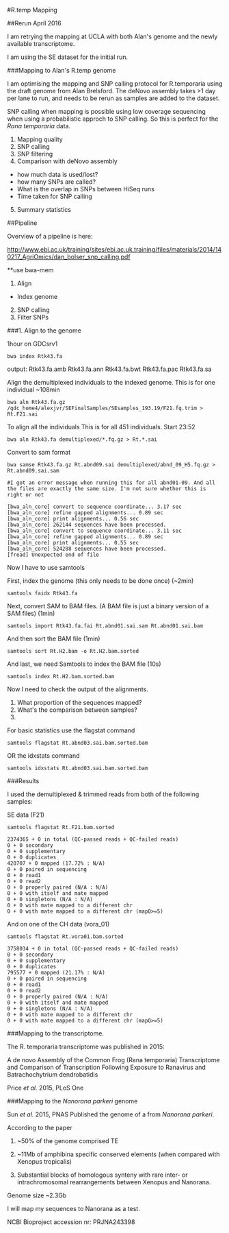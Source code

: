 #R.temp Mapping

##Rerun April 2016

I am retrying the mapping at UCLA with both Alan's genome and the newly available transcriptome. 

I am using the SE dataset for the initial run. 

###Mapping to Alan's R.temp genome

I am optimising the mapping and SNP calling protocol for R.temporaria using the draft genome from Alan Brelsford. 
The deNovo assembly takes >1 day per lane to run, and needs to be rerun as samples are added to the dataset. 

SNP calling when mapping is possible using low coverage sequencing when using a probabilistic approch to SNP calling. So this is perfect for the *Rana temporaria* data.

1. Mapping quality
2. SNP calling
3. SNP filtering
4. Comparison with deNovo assembly
  - how much data is used/lost?
  - how many SNPs are called?
  - What is the overlap in SNPs between HiSeq runs
  - Time taken for SNP calling
5. Summary statistics


##Pipeline

Overview of a pipeline is here: 

http://www.ebi.ac.uk/training/sites/ebi.ac.uk.training/files/materials/2014/140217_AgriOmics/dan_bolser_snp_calling.pdf

**use bwa-mem

1. Align
  - Index genome
2. SNP calling
3. Filter SNPs

###1. Align to the genome

1hour on GDCsrv1
```
bwa index Rtk43.fa
```
output: 
Rtk43.fa.amb  Rtk43.fa.ann  Rtk43.fa.bwt  Rtk43.fa.pac  Rtk43.fa.sa



Align the demultiplexed individuals to the indexed genome. 
This is for one individual
~108min
```
bwa aln Rtk43.fa.gz /gdc_home4/alexjvr/SEFinalSamples/SEsamples_193.19/F21.fq.trim > Rt.F21.sai
```

To align all the individuals
This is for all 451 individuals. 
Start 23:52
```
bwa aln Rtk43.fa demultiplexed/*.fq.gz > Rt.*.sai
```

Convert to sam format
```
bwa samse Rtk43.fa.gz Rt.abnd09.sai demultiplexed/abnd_09_H5.fq.gz > Rt.abnd09.sai.sam

#I got an error message when running this for all abnd01-09. And all the files are exactly the same size. I'm not sure whether this is right or not

[bwa_aln_core] convert to sequence coordinate... 3.17 sec
[bwa_aln_core] refine gapped alignments... 0.89 sec
[bwa_aln_core] print alignments... 0.56 sec
[bwa_aln_core] 262144 sequences have been processed.
[bwa_aln_core] convert to sequence coordinate... 3.11 sec
[bwa_aln_core] refine gapped alignments... 0.89 sec
[bwa_aln_core] print alignments... 0.55 sec
[bwa_aln_core] 524288 sequences have been processed.
[fread] Unexpected end of file
```

Now I have to use samtools

First, index the genome (this only needs to be done once) (~2min)
```
samtools faidx Rtk43.fa
```

Next, convert SAM to BAM files. (A BAM file is just a binary version of a SAM files) (1min)
```
samtools import Rtk43.fa.fai Rt.abnd01.sai.sam Rt.abnd01.sai.bam
```

And then sort the BAM file (1min)
```
samtools sort Rt.H2.bam -o Rt.H2.bam.sorted
```

And last, we need Samtools to index the BAM file (10s)
```
samtools index Rt.H2.bam.sorted.bam
```

Now I need to check the output of the alignments. 
1. What proportion of the sequences mapped?
2. What's the comparison between samples?
3. 

For basic statistics use the flagstat command
```
samtools flagstat Rt.abnd03.sai.bam.sorted.bam
```

OR
the idxstats command
```
samtools idxstats Rt.abnd03.sai.bam.sorted.bam
```

###Results

I used the demultiplexed & trimmed reads from both of the following samples: 

SE data (F21)

```
samtools flagstat Rt.F21.bam.sorted

2374365 + 0 in total (QC-passed reads + QC-failed reads)
0 + 0 secondary
0 + 0 supplementary
0 + 0 duplicates
420707 + 0 mapped (17.72% : N/A)
0 + 0 paired in sequencing
0 + 0 read1
0 + 0 read2
0 + 0 properly paired (N/A : N/A)
0 + 0 with itself and mate mapped
0 + 0 singletons (N/A : N/A)
0 + 0 with mate mapped to a different chr
0 + 0 with mate mapped to a different chr (mapQ>=5)
```

And on one of the CH data (vora_01)

```
samtools flagstat Rt.vora01.bam.sorted

3758034 + 0 in total (QC-passed reads + QC-failed reads)
0 + 0 secondary
0 + 0 supplementary
0 + 0 duplicates
795577 + 0 mapped (21.17% : N/A)
0 + 0 paired in sequencing
0 + 0 read1
0 + 0 read2
0 + 0 properly paired (N/A : N/A)
0 + 0 with itself and mate mapped
0 + 0 singletons (N/A : N/A)
0 + 0 with mate mapped to a different chr
0 + 0 with mate mapped to a different chr (mapQ>=5)
```


###Mapping to the transcriptome. 

The R. temporaria transcriptome was published in 2015: 

A de novo Assembly of the Common Frog (Rana temporaria) Transcriptome and Comparison of Transcription Following Exposure to Ranavirus and Batrachochytrium dendrobatidis

Price *et al.* 2015, PLoS One



###Mapping to the *Nanorana parkeri* genome

Sun *et al.* 2015, PNAS Published the genome of a from *Nanorana parkeri*. 

According to the paper 

1. ~50% of the genome comprised TE

2. ~11Mb of amphibina specific conserved elements (when compared with Xenopus tropicalis)

3. Substantial blocks of homologous synteny with rare inter- or intrachromosomal rearrangements between Xenopus and Nanorana. 

Genome size ~2.3Gb

I will map my sequences to Nanorana as a test. 

NCBI Bioproject accession nr: PRJNA243398









